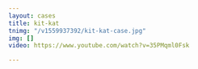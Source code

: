 ```yaml
---
layout: cases
title: kit-kat
tnimg: "/v1559937392/kit-kat-case.jpg"
img: []
video: https://www.youtube.com/watch?v=35PMqml0Fsk

---
```

